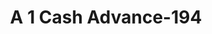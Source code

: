 ---
f_zip-code: 37645
f_state-code: TN
title: A 1 Cash Advance-194
f_phone: 423-357-9644
f_city-only: Carmel
f_address: 122 Main Street E Mount Carmel
f_location-unique-id: '194'
slug: a-1-cash-advance-194
updated-on: '2024-05-30T13:46:58.046Z'
created-on: '2024-05-30T13:36:59.803Z'
published-on: '2024-05-30T13:54:32.469Z'
f_city-state: cms/city/carmel-tn.md
f_company: cms/company/a-1-cash-advance.md
f_state: cms/state/tennessee.md
layout: '[payday-loan].html'
tags: payday-loan
---